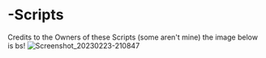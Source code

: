 # -Scripts
Credits to the Owners of these Scripts
(some aren't mine)
 the image below is bs!
![Screenshot_20230223-210847](https://user-images.githubusercontent.com/100496294/221517437-7fb1acc4-96b8-42d8-b096-41d509cd2488.jpg)
